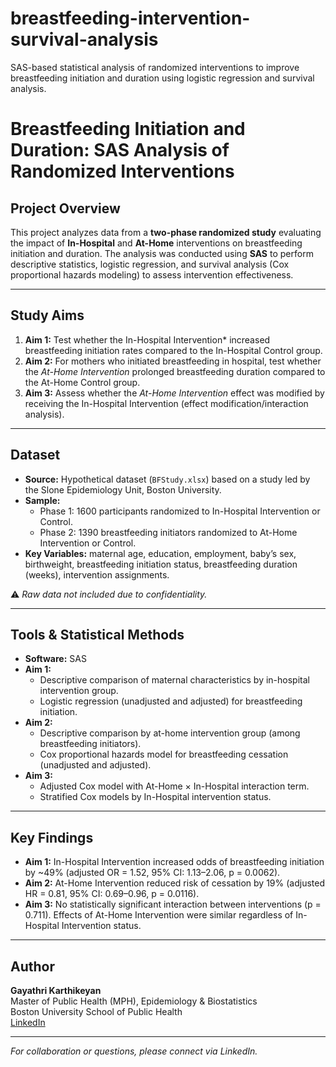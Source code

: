 # breastfeeding-intervention-survival-analysis
SAS-based statistical analysis of randomized interventions to improve breastfeeding initiation and duration using logistic regression and survival analysis.
# Breastfeeding Initiation and Duration: SAS Analysis of Randomized Interventions

##  Project Overview
This project analyzes data from a **two-phase randomized study** evaluating the impact of **In-Hospital** and **At-Home** interventions on breastfeeding initiation and duration. The analysis was conducted using **SAS** to perform descriptive statistics, logistic regression, and survival analysis (Cox proportional hazards modeling) to assess intervention effectiveness.

---

##  Study Aims
1. **Aim 1:** Test whether the In-Hospital Intervention* increased breastfeeding initiation rates compared to the In-Hospital Control group.
2. **Aim 2:** For mothers who initiated breastfeeding in hospital, test whether the *At-Home Intervention* prolonged breastfeeding duration compared to the At-Home Control group.
3. **Aim 3:** Assess whether the *At-Home Intervention* effect was modified by receiving the In-Hospital Intervention (effect modification/interaction analysis).

---

##  Dataset
- **Source:** Hypothetical dataset (`BFStudy.xlsx`) based on a study led by the Slone Epidemiology Unit, Boston University.
- **Sample:**
  - Phase 1: 1600 participants randomized to In-Hospital Intervention or Control.
  - Phase 2: 1390 breastfeeding initiators randomized to At-Home Intervention or Control.
- **Key Variables:** maternal age, education, employment, baby’s sex, birthweight, breastfeeding initiation status, breastfeeding duration (weeks), intervention assignments.

⚠️ *Raw data not included due to confidentiality.*

---

##  Tools & Statistical Methods
- **Software:** SAS
- **Aim 1:**
  - Descriptive comparison of maternal characteristics by in-hospital intervention group.
  - Logistic regression (unadjusted and adjusted) for breastfeeding initiation.
- **Aim 2:**
  - Descriptive comparison by at-home intervention group (among breastfeeding initiators).
  - Cox proportional hazards model for breastfeeding cessation (unadjusted and adjusted).
- **Aim 3:**
  - Adjusted Cox model with At-Home × In-Hospital interaction term.
  - Stratified Cox models by In-Hospital intervention status.

---

##  Key Findings
- **Aim 1:** In-Hospital Intervention increased odds of breastfeeding initiation by ~49% (adjusted OR = 1.52, 95% CI: 1.13–2.06, p = 0.0062).
- **Aim 2:** At-Home Intervention reduced risk of cessation by 19% (adjusted HR = 0.81, 95% CI: 0.69–0.96, p = 0.0116).
- **Aim 3:** No statistically significant interaction between interventions (p = 0.711). Effects of At-Home Intervention were similar regardless of In-Hospital Intervention status.

---

## Author
**Gayathri Karthikeyan**  
Master of Public Health (MPH), Epidemiology & Biostatistics  
Boston University School of Public Health  
 [LinkedIn](https://www.linkedin.com/in/gayathri-karthikeyan)

---

*For collaboration or questions, please connect via LinkedIn.*
